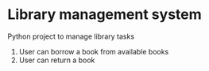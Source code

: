 # Library management system
<p>Python project to manage library tasks</p>
<ol>
        <li>User can borrow a book from available books </li>
        <li>User can return a book</li>
</ol>
<br>